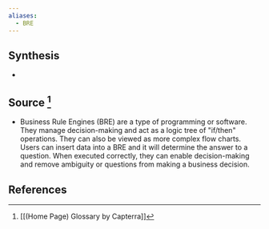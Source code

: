 ```yaml
---
aliases:
  - BRE
---
```

## Synthesis
- 
## Source [^1]
- Business Rule Engines (BRE) are a type of programming or software. They manage decision-making and act as a logic tree of "if/then" operations. They can also be viewed as more complex flow charts. Users can insert data into a BRE and it will determine the answer to a question. When executed correctly, they can enable decision-making and remove ambiguity or questions from making a business decision.
## References

[^1]: [[(Home Page) Glossary by Capterra]]